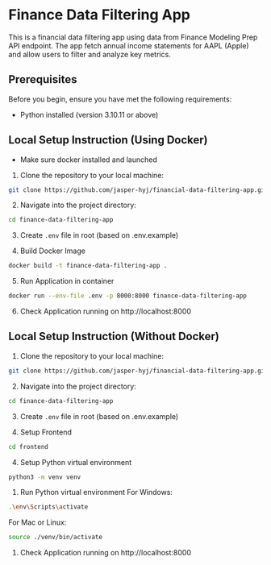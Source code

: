 # Finance Data Filtering App

This is a financial data filtering app using data from Finance Modeling Prep API endpoint. The app fetch
annual income statements for AAPL (Apple) and allow users to filter and analyze key metrics.

## Prerequisites

Before you begin, ensure you have met the following requirements:

-   Python installed (version 3.10.11 or above)

## Local Setup Instruction (Using Docker)
- Make sure docker installed and launched

1. Clone the repository to your local machine:

```bash
git clone https://github.com/jasper-hyj/financial-data-filtering-app.git
```

2. Navigate into the project directory:

```bash
cd finance-data-filtering-app
```

3. Create `.env` file in root (based on .env.example)

4. Build Docker Image
```bash
docker build -t finance-data-filtering-app .
```

5. Run Application in container
```bash
docker run --env-file .env -p 8000:8000 finance-data-filtering-app
```

6. Check Application running on http://localhost:8000

## Local Setup Instruction (Without Docker)
1. Clone the repository to your local machine:

```bash
git clone https://github.com/jasper-hyj/financial-data-filtering-app.git
```

2. Navigate into the project directory:

```bash
cd finance-data-filtering-app
```

3. Create `.env` file in root (based on .env.example)

4. Setup Frontend
```bash
cd frontend
```

4. Setup Python virtual environment
```bash
python3 -m venv venv
```

1. Run Python virtual environment
For Windows: 
```bash
.\env\Scripts\activate 
```

For Mac or Linux:
```bash
source ./venv/bin/activate
```



1. Check Application running on http://localhost:8000